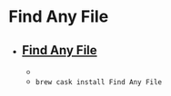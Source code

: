 # Find Any File
- [Find Any File](https://apps.tempel.org/FindAnyFile/)
  - 
  - 
  - `brew cask install Find Any File`

